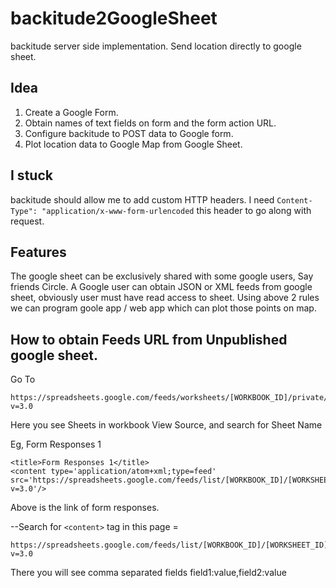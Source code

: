 # backitude2GoogleSheet
backitude server side implementation. Send location directly to google sheet.

Idea
---------------
1. Create a Google Form.
2. Obtain names of text fields on form and the form action URL.
3. Configure backitude to POST data to Google form.
4. Plot location data to Google Map from Google Sheet.

I stuck
-------------
backitude should allow me to add custom HTTP headers. I need `Content-Type": "application/x-www-form-urlencoded` this header to go along with request.

Features
----------------
The google sheet can be exclusively shared with some google users, Say friends Circle.
A Google user can obtain JSON or XML feeds from google sheet, obviously user must have read access to sheet.
Using above 2 rules we can program goole app / web app which can plot those points on map.

How to obtain Feeds URL from Unpublished google sheet.
-------------------------------------------
Go To
```
https://spreadsheets.google.com/feeds/worksheets/[WORKBOOK_ID]/private/full?v=3.0
```
Here you see Sheets in workbook
View Source, and search for Sheet Name

Eg, Form Responses 1
```
<title>Form Responses 1</title>
<content type='application/atom+xml;type=feed' src='https://spreadsheets.google.com/feeds/list/[WORKBOOK_ID]/[WORKSHEET_ID]/private/full?v=3.0'/>
```
Above is the link of form responses.

--Search for `<content>` tag in this page =
```
https://spreadsheets.google.com/feeds/list/[WORKBOOK_ID]/[WORKSHEET_ID]/private/basic?v=3.0
```
There you will see comma separated fields
field1:value,field2:value
